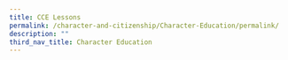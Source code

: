 ```yaml
---
title: CCE Lessons
permalink: /character-and-citizenship/Character-Education/permalink/
description: ""
third_nav_title: Character Education
---
```

